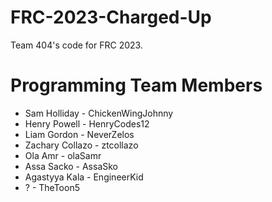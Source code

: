 # FRC-2023-Charged-Up
Team 404's code for FRC 2023.

# Programming Team Members
- Sam Holliday - ChickenWingJohnny
- Henry Powell - HenryCodes12
- Liam Gordon - NeverZelos
- Zachary Collazo - ztcollazo
- Ola Amr - olaSamr
- Assa Sacko - AssaSko
- Agastyya Kala - EngineerKid
- ? - TheToon5